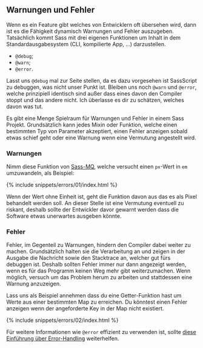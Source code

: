 
## Warnungen und Fehler

Wenn es ein Feature gibt welches von Entwicklern oft übersehen wird, dann ist es die Fähigkeit dynamisch Warnungen und Fehler auszugeben. Tatsächlich kommt Sass mit drei eigenen Funktionen um Inhalt in dem Standardausgabesystem (CLI, kompilierte App, …) darzustellen.

* `@debug`;
* `@warn`;
* `@error`.

Lasst uns `@debug` mal zur Seite stellen, da es dazu vorgesehen ist SassScript zu debuggen, was nicht unser Punkt ist. Bleiben uns noch `@warn` und `@error`, welche prinzipiell identisch sind außer dass eines davon den Compiler stoppt und das andere nicht. Ich überlasse es dir zu schätzen, welches davon was tut.

Es gibt eine Menge Spielraum für Warnungen und Fehler in einem Sass Projekt. Grundsätzlich kann jedes Mixin oder Funktion, welche einen bestimmten Typ von Parameter akzeptiert, einen Fehler anzeigen sobald etwas schief geht oder eine Warnung wenn eine Vermutung angestellt wird.

### Warnungen

Nimm diese Funktion von [Sass-MQ](https://github.com/sass-mq/sass-mq), welche versucht einen `px`-Wert in `em` umzuwandeln, als Beispiel:

{% include snippets/errors/01/index.html %}

Wenn der Wert ohne Einheit ist, geht die Funktion davon aus das es als Pixel behandelt werden soll. An dieser Stelle ist eine Vermutung eventuell zu riskant, deshalb sollte der Entwickler davor gewarnt werden dass die Software etwas unerwartes ausgeben könnte.

### Fehler

Fehler, im Gegenteil zu Warnungen, hindern den Compiler dabei weiter zu machen. Grundsätzlich halten sie die Verarbeitung an und zeigen in der Ausgabe die Nachricht sowie den Stacktrace an, welcher gut fürs debuggen ist. Deshalb sollten Fehler immer nur dann angezeigt werden, wenn es für das Programm keinen Weg mehr gibt weiterzumachen. Wenn möglich, versuch um das Problem herum zu arbeiten und stattdessen eine Warnung anzuzeigen.

Lass uns als Beispiel annehmen dass du eine Getter-Funktion hast um Werte aus einer bestimmten Map zu erreichen. Du könntest einen Fehler anzeigen wenn der angeforderte Key in der Map nicht existiert.

{% include snippets/errors/02/index.html %}

Für weitere Informationen wie `@error` effizient zu verwenden ist, sollte [diese Einführung über Error-Handling](https://webdesign.tutsplus.com/tutorials/an-introduction-to-error-handling-in-sass--cms-19996) weiterhelfen.
